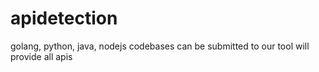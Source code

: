 # apidetection
golang, python, java, nodejs codebases can be submitted to our tool will provide all apis 
